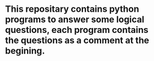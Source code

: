 # This repositary contains python programs to answer some logical questions, each program contains the questions as a comment at the begining. 
